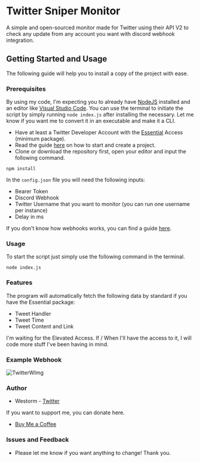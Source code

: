 # Twitter Sniper Monitor
A simple and open-sourced monitor made for Twitter using their API V2 to check any update from any account you want with discord webhook integration.
## Getting Started and Usage
The following guide will help you to install a copy of the project with ease. 
### Prerequisites
By using my code, I'm expecting you to already have [NodeJS](https://nodejs.org/en/) installed and an editor like [Visual Studio Code](https://code.visualstudio.com). You can use the terminal to initiate the script by simply running `node index.js` after installing the necessary. Let me know if you want me to convert it in an executable and make it a CLI.
- Have at least a Twitter Developer Account with the [Essential](https://developer.twitter.com/en/portal/petition/essential/basic-info) Access (minimum package).
- Read the guide [here](https://developer.twitter.com/en/docs/projects/overview) on how to start and create a project.
- Clone or download the repository first, open your editor and input the following command.
```
npm install
```

In the `config.json` file you will need the following inputs:
- Bearer Token
- Discord Webhook 
- Twitter Username that you want to monitor (you can run one username per instance)
- Delay in ms

If you don't know how webhooks works, you can find a guide [here](https://support.discord.com/hc/en-us/articles/228383668-Intro-to-Webhooks).

### Usage
To start the script just simply use the following command in the terminal.
```
node index.js
```

### Features 
The program will automatically fetch the following data by standard if you have the Essential package:
- Tweet Handler 
- Tweet Time 
- Tweet Content and Link

I'm waiting for the Elevated Access. If / When I'll have the access to it, I will code more stuff I've been having in mind.

### Example Webhook
![TwitterWImg](https://user-images.githubusercontent.com/78883935/175773155-22cfbeb1-979a-410e-bc76-1d1d9635e806.PNG)

### Author
- Westorm - [Twitter](https://twitter.com/bottingoursite) 

If you want to support me, you can donate here.

- [Buy Me a Coffee](buymeacoffee.com/westorm)
### Issues and Feedback
- Please let me know if you want anything to change! Thank you.
